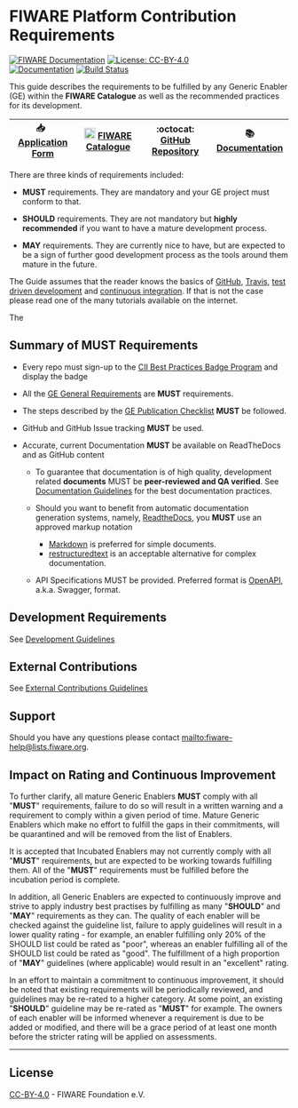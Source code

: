 # FIWARE Platform Contribution Requirements

[![FIWARE Documentation](https://nexus.lab.fiware.org/repository/raw/public/badges/chapters/documentation.svg)](https://fiware-requirements.readthedocs.io)
[![License: CC-BY-4.0](https://img.shields.io/github/license/fiware/developmentGuidelines.svg)](https://creativecommons.org/licenses/by/4.0/)
<br>
[![Documentation](https://img.shields.io/readthedocs/fiware-requirements.svg)](https://fiware-requirements.readthedocs.io)
[![Build Status](https://img.shields.io/travis/FIWARE/contribution-requirements.svg)](https://travis-ci.org/FIWARE/contribution-requirements)

This guide describes the requirements to be fulfilled by any Generic Enabler (GE) within the **FIWARE Catalogue** as well as the recommended practices for its development.

| :inbox_tray: &nbsp; [Application Form](https://docs.google.com/forms/d/e/1FAIpQLSdp_QkAG8p5XJK-WDB1xPNY9e4VCvNEJyxwugBvMI6uSPe3fA/viewform?c=0&w=1) | <img src="https://www.fiware.org/wp-content/uploads/2017/11/favicon-1.png" height="20px" width="20px"/> [FIWARE Catalogue](https://www.fiware.org/developers/catalogue/) | :octocat: [GitHub Repository](https://github.com/FIWARE/catalogue) |  :books: [Documentation](https://fiware-requirements.readthedocs.io) |
| --- | --- | --- | --- |

There are three kinds of requirements included:

-   **MUST** requirements. They are mandatory and your GE project must conform
    to that.

-   **SHOULD** requirements. They are not mandatory but **highly recommended**
    if you want to have a mature development process.

-   **MAY** requirements. They are currently nice to have, but are expected to
    be a sign of further good development process as the tools around them
    mature in the future.

The Guide assumes that the reader knows the basics of
[GitHub](https://github.com), [Travis](https://travis-ci.org/),
[test driven development](https://en.wikipedia.org/wiki/Test-driven_development)
and
[continuous integration](https://en.wikipedia.org/wiki/Continuous_integration).
If that is not the case please read one of the many tutorials available on the
internet.

The

## Summary of MUST Requirements

-   Every repo must sign-up  to the [CII Best Practices Badge Program](https://bestpractices.coreinfrastructure.org/en/signup) and display the badge

-   All the
    [GE General Requirements](https://fiware-requirements.readthedocs.io/en/latest/GE_Requirements)
    are **MUST** requirements.

-   The steps described by the
    [GE Publication Checklist](https://fiware-requirements.readthedocs.io/en/latest/GE_Checklist)
    **MUST** be followed.

-   GitHub and GitHub Issue tracking **MUST** be used.

-   Accurate, current Documentation **MUST** be available on ReadTheDocs and as GitHub content

    +   To guarantee that documentation is of high quality, development related
        **documents** MUST be **peer-reviewed and QA verified**. See
        [Documentation Guidelines](https://fiware-requirements.readthedocs.io/en/latest/development/index.html#documentation)
        for the best documentation practices.

    +   Should you want to benefit from automatic documentation generation systems,
        namely, [ReadtheDocs](https://readthedocs.org), you **MUST** use an approved
        markup notation

        +   [Markdown](https://github.com/adam-p/markdown-here/wiki/Markdown-Cheatsheet)
            is preferred for simple documents.
        +   [restructuredtext](https://github.com/ralsina/rst-cheatsheet/blob/master/rst-cheatsheet.rst)
            is an acceptable alternative for complex documentation.

    +   API Specifications MUST be provided. Preferred format is
        [OpenAPI](https://github.com/OAI/OpenAPI-Specification), a.k.a. Swagger,
        format.

## Development Requirements

See
[Development Guidelines](https://fiware-requirements.readthedocs.io/en/latest/development)

## External Contributions

See
[External Contributions Guidelines](https://fiware-requirements.readthedocs.io/en/latest/external_contributions)

## Support

Should you have any questions please contact
[mailto:fiware-help@lists.fiware.org](mailto:fiware-help@lists.fiware.org).

## Impact on Rating and Continuous Improvement

To further clarify, all mature Generic Enablers **MUST** comply with all
"**MUST**" requirements, failure to do so will result in a written warning and a
requirement to comply within a given period of time. Mature Generic Enablers
which make no effort to fulfill the gaps in their commitments, will be
quarantined and will be removed from the list of Enablers.

It is accepted that Incubated Enablers may not currently comply with all
"**MUST**" requirements, but are expected to be working towards fulfilling them.
All of the "**MUST**" requirements must be fulfilled before the incubation
period is complete.

In addition, all Generic Enablers are expected to continuously improve and
strive to apply industry best practises by fulfilling as many "**SHOULD**" and
"**MAY**" requirements as they can. The quality of each enabler will be checked
against the guideline list, failure to apply guidelines will result in a lower
quality rating - for example, an enabler fulfilling only 20% of the SHOULD list
could be rated as "poor", whereas an enabler fulfilling all of the SHOULD list
could be rated as "good". The fulfillment of a high proportion of "**MAY**"
guidelines (where applicable) would result in an "excellent" rating.

In an effort to maintain a commitment to continuous improvement, it should be
noted that existing requirements will be periodically reviewed, and guidelines
may be re-rated to a higher category. At some point, an existing "**SHOULD**"
guideline may be re-rated as "**MUST**" for example. The owners of each enabler
will be informed whenever a requirement is due to be added or modified, and
there will be a grace period of at least one month before the stricter rating
will be applied on assessments.

---

## License

[CC-BY-4.0](LICENSE) - FIWARE Foundation e.V.
